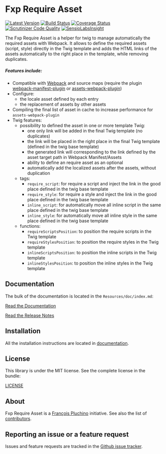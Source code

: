 Fxp Require Asset
=================

[![Latest Version](https://img.shields.io/packagist/v/fxp/require-asset.svg)](https://packagist.org/packages/fxp/require-asset)
[![Build Status](https://img.shields.io/travis/fxpio/fxp-require-asset/master.svg)](https://travis-ci.org/fxpio/fxp-require-asset)
[![Coverage Status](https://img.shields.io/coveralls/fxpio/fxp-require-asset/master.svg)](https://coveralls.io/r/fxpio/fxp-require-asset?branch=master)
[![Scrutinizer Code Quality](https://img.shields.io/scrutinizer/g/fxpio/fxp-require-asset/master.svg)](https://scrutinizer-ci.com/g/fxpio/fxp-require-asset?branch=master)
[![SensioLabsInsight](https://img.shields.io/sensiolabs/i/43b207f9-6d4c-4d99-927d-e7bbd710d6ee.svg)](https://insight.sensiolabs.com/projects/43b207f9-6d4c-4d99-927d-e7bbd710d6ee)

The Fxp Require Asset is a helper for twig to manage automatically the required assets
with Webpack. It allows to define the required assets (script, style) directly
in the Twig template and adds the HTML links of the assets automatically to the
right place in the template, while removing duplicates.

##### Features include:

- Compatible with [Webpack](https://webpack.js.org) and source maps (require the plugin
  [webpack-manifest-plugin](https://github.com/danethurber/webpack-manifest-plugin) or
  [assets-webpack-plugin](https://github.com/kossnocorp/assets-webpack-plugin))
- Configure:
  - the locale asset defined by each entry
  - the replacement of assets by other assets
- Compiling the final list of asset in cache to increase performance for `assets-webpack-plugin`
- Twig features:
  - possibility to defined the asset in one or more template Twig:
    - one only link will be added in the final Twig template (no duplicates)
    - the link will be placed in the right place in the final Twig template (defined in the twig base template)
    - the generated link will corresponding to the link defined by the asset target path in Webpack Manifest/Assets
    - ability to define an require asset as an optional
    - automatically add the localized assets after the assets, without duplication
  - tags:
    - `require_script`: for require a script and inject the link in the good place defined in the twig base template
    - `require_style`: for require a style and inject the link in the good place defined in the twig base template
    - `inline_script`: for automatically move all inline script in the same place defined in the twig base template
    - `inline_style`: for automatically move all inline style in the same place defined in the twig base template
  - functions:
    - `requireScriptsPosition`: to position the require scripts in the Twig template
    - `requireStylesPosition`: to position the require styles in the Twig template
    - `inlineScriptsPosition`: to position the inline scripts in the Twig template
    - `inlineStylesPosition`: to position the inline styles in the Twig template

Documentation
-------------

The bulk of the documentation is located in the `Resources/doc/index.md`:

[Read the Documentation](Resources/doc/index.md)

[Read the Release Notes](https://github.com/fxpio/fxp-require-asset/releases)

Installation
------------

All the installation instructions are located in [documentation](Resources/doc/index.md).

License
-------

This library is under the MIT license. See the complete license in the bundle:

[LICENSE](LICENSE)

About
-----

Fxp Require Asset is a [François Pluchino](https://github.com/francoispluchino) initiative.
See also the list of [contributors](https://github.com/fxpio/fxp-require-asset/contributors).

Reporting an issue or a feature request
---------------------------------------

Issues and feature requests are tracked in the [Github issue tracker](https://github.com/fxpio/fxp-require-asset/issues).
